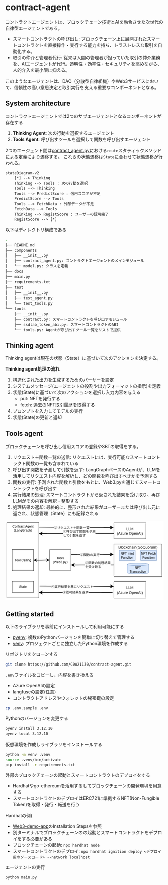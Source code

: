 # contract-agent

コントラクトエージェントは、ブロックチェーン技術とAIを融合させた次世代の自律型エージェントである。

- スマートコントラクトの呼び出し: ブロックチェーン上に展開されたスマートコントラクトを直接操作・実行する能力を持ち、トラストレスな取引を自動化する。
- 取引の仲介と管理者代行: 従来は人間の管理者が担っていた取引の仲介業務を、AIエージェントが代行。透明性・効率性・セキュリティを高めながら、人的介入を最小限に抑える。

このようなエージェントは、DAO（分散型自律組織）やWeb3サービスにおいて、信頼性の高い意思決定と取引実行を支える重要なコンポーネントとなる。

## System architecture

コントラクトエージェントでは2つのサブエージェントとなるコンポーネントが存在する

1. **Thinking Agent**: 次の行動を選択するエージェント
2. **Tools Agent**: 呼び出すツールを選択して関数を呼び出すエージェント

2つのエージェント間は[contract_agent.py](/components/contract_agent.py)における`route`スタティックメソッドによる定義により遷移する。
これらの状態遷移は`State`に合わせて状態遷移が行われる。

```mermaid
stateDiagram-v2
    [*] --> Thinking
    Thinking --> Tools : 次の行動を選択
    Tools --> Thinking
    Tools --> PredictScore : 信用スコアが不足
    PredictScore --> Tools
    Tools --> FetchData : 外部データが不足
    FetchData --> Tools
    Thinking --> RegistScore : ユーザーの認可完了
    RegistScore --> [*]
```

以下はディレクトリ構成である

```bash
.
├── README.md
├── components
│   ├── __init__.py
│   ├── contract_agent.py: コントラクトエージェントのメインモジュール
│   └── model.py: クラスを定義
├── docs
├── main.py
├── requirements.txt
├── test
│   ├── __init__.py
│   ├── test_agent.py
│   └── test_tools.py
└── tools
    ├── __init__.py
    ├── contract.py: スマートコントラクトを呼び出すモジュール
    ├── ssdlab_token_abi.py: スマートコントラクトのABI
    └── tools.py: Agentが呼び出すツール一覧をリストで提供
```

## Thinking agent

Thinking agentは現在の状態（State）に基づいて次のアクションを決定する。

**Thinking agent処理の流れ**

1. 構造化された出力を生成するためのパーサーを設定
2. システムメッセージ(エージェントの役割や出力フォーマットの指示)を定義
3. 状態(State)に基づいて次のアクションを選択し入力内容を与える
    - put: NFTを発行する
    - fetch: 過去のNFT取引履歴を取得する
4. プロンプトを入力してモデルの実行
5. 状態(State)の更新と返却

## Tools agent

ブロックチェーンを呼び出し信用スコアの登録やSBTの取得をする。

1. リクエスト＋関数一覧の送信: リクエストには、実行可能なスマートコントラクト関数の一覧も含まれている
2. 呼び出す関数を予測して引数を返す: LangGraphベースのAgentが、LLMを活用してリクエスト内容を解析し、どの関数を呼び出すべきかを予測する
3. 関数の実行: 予測された関数と引数をもとに、Web3.pyを通じてスマートコントラクトを呼び出す
4. 実行結果の処理: スマートコントラクトから返された結果を受け取り、再びLLMがその内容を解釈・整形する
5. 処理結果の返却: 最終的に、整形された結果がユーザーまたは呼び出し元に返され、状態管理（State）にも記録される

![agent_sequence](/docs/images/tool_caling.png)

## Getting started

以下のライブラリを事前にインストールして利用可能にする

- [pyenv](https://github.com/pyenv/pyenv): 複数のPythonバージョンを簡単に切り替えて管理する
- [venv](https://docs.python.org/3/library/venv.html): プロジェクトごとに独立したPython環境を作成する

リポジトリをクローンする

```bash
git clone https://github.com/C0A21130/contract-agent.git
```

`.env`ファイルをコピーし、内容を書き換える

- Azure OpenAIの設定
- langfuseの設定(任意)
- コントラクトアドレスやウォレットの秘密鍵の設定

```bash
cp .env.sample .env
```

Pythonのバージョンを変更する

```bash
pyenv install 3.12.10
pyenv local 3.12.10
```

仮想環境を作成しライブラリをインストールする

```bash
python -m venv .venv
source .venv/bin/activate
pip install -r requirements.txt
```

外部のブロックチェーンの起動とスマートコントラクトのデプロイをする

- Hardhatやgo-ethereumを活用するしてブロックチェーンの開発環境を用意する
- スマートコントラクトのデプロイはERC721に準拠するNFT(Non-Fungible Token)を取得・発行・転送を行う

Hardhatの例)

- [Web3-demo-app](https://github.com/C0A21130/web3-demo-app/blob/main/README.md#installation-steps)のInstallation Stepsを参照
- 別ターミナルでブロックチェーンのの起動とスマートコントラクトをデプロイをする必要がある
- ブロックチェーンの起動: `npx hardhat node`
- スマートコントラクトのデプロイ: `npx hardhat ignition deploy <デプロイ用のソースコード> --network localhost`

エージェントの実行

```bash
python main.py
```
